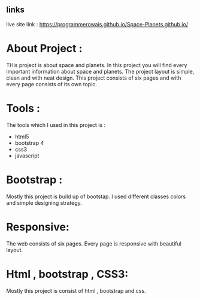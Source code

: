## links
live site link :  https://programmerowais.github.io/Space-Planets.github.io/


# About Project :
THis project is about space and planets. In this project you will find every
important information about space and planets. The project layout is simple,
clean and with neat design. This project consists of six pages and with every
page consists of its own topic.


# Tools :

The tools which I used in this project is :

- html5
- bootstrap 4
- css3
- javascript



# Bootstrap :

Mostly this project is build up of bootstap. I used different classes colors and simple
designing strategy.

# Responsive:

The web consists of six pages. Every page is responsive with beautiful layout.

# Html , bootstrap , CSS3:

Mostly this project is consist of html , bootstrap and css.